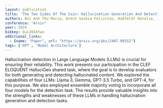 ```yaml
---
layout: publication
title: 'The Two Sides Of The Coin: Hallucination Generation And Detection With Llms As Evaluators For Llms'
authors: Bui Anh Thu Maria, Brech Saskia Felizitas, Hußfeldt Natalie, Jennert Tobias, Ullrich Melanie, Breuer Timo, Khasmakhi Narjes Nikzad, Schaer Philipp
conference: "Arxiv"
year: 2024
bibkey: bui2024two
additional_links:
  - {name: "Paper", url: "https://arxiv.org/abs/2407.09152"}
tags: ['GPT', 'Model Architecture']
---
```

Hallucination detection in Large Language Models (LLMs) is crucial for
ensuring their reliability. This work presents our participation in the CLEF
ELOQUENT HalluciGen shared task, where the goal is to develop evaluators for
both generating and detecting hallucinated content. We explored the
capabilities of four LLMs: Llama 3, Gemma, GPT-3.5 Turbo, and GPT-4, for this
purpose. We also employed ensemble majority voting to incorporate all four
models for the detection task. The results provide valuable insights into the
strengths and weaknesses of these LLMs in handling hallucination generation and
detection tasks.
